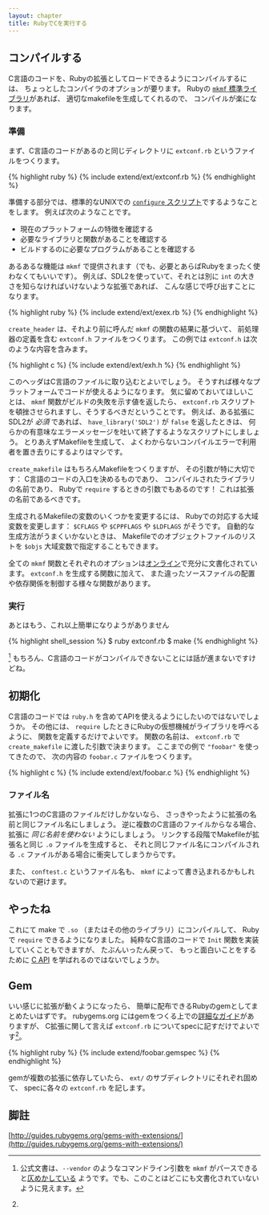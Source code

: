 ```yaml
---
layout: chapter
title: RubyでCを実行する
---
```


## コンパイルする ##

C言語のコードを、Rubyの拡張としてロードできるようにコンパイルするには、
ちょっとしたコンパイラのオプションが要ります。
Rubyの [`mkmf` 標準ライブラリ][mkmf]があれば、
適切なmakefileを生成してくれるので、
コンパイルが楽になります。

### 準備 ###

まず、C言語のコードがあるのと同じディレクトリに `extconf.rb` というファイルをつくります。

{% highlight ruby %}
{% include extend/ext/extconf.rb %}
{% endhighlight %}

準備する部分では、標準的なUNIXでの [`configure` スクリプト][conf]でするようなことをします。
例えば次のようなことです。

* 現在のプラットフォームの特徴を確認する
* 必要なライブラリと関数があることを確認する
* ビルドするのに必要なプログラムがあることを確認する

[conf]: http://en.wikipedia.org/wiki/Configure_script

あるあるな機能は `mkmf` で提供されます（でも、必要とあらばRubyをまったく使わなくてもいいです）。
例えば、SDL2を使っていて、それとは別に `int` の大きさを知らなければいけないような拡張であれば、
こんな感じで呼び出すことになります。

{% highlight ruby %}
{% include extend/ext/exex.rb %}
{% endhighlight %}

`create_header` は、それより前に呼んだ `mkmf` の関数の結果に基づいて、
前処理器の定義を含む `extconf.h` ファイルをつくります。
この例では `extconf.h` は次のような内容を含みます。

{% highlight c %}
{% include extend/ext/exh.h %}
{% endhighlight %}

このヘッダはC言語のファイルに取り込むとよいでしょう。
そうすれば様々なプラットフォームでコードが使えるようになります。
気に留めておいてほしいことは、
`mkmf` 関数がビルドの失敗を示す値を返したら、
`extconf.rb` スクリプトを頓挫させられますし、そうするべきだということです。
例えば、ある拡張にSDL2が _必須_ であれば、
`have_library('SDL2')` が `false` を返したときは、
何らかの有意味なエラーメッセージを吐いて終了するようなスクリプトにしましょう。
とりあえずMakefileを生成して、
よくわからないコンパイルエラーで利用者を置き去りにするよりはマシです。

`create_makefile` はもちろんMakefileをつくりますが、
その引数が特に大切です：
C言語のコードの入口を決めるものであり、
コンパイルされたライブラリの名前であり、
Rubyで `require` するときの引数でもあるのです！
これは拡張の名前であるべきです。

生成されるMakefileの変数のいくつかを変更するには、
Rubyでの対応する大域変数を変更します：
`$CFLAGS` や `$CPPFLAGS` や `$LDFLAGS` がそうです。
自動的な生成方法がうまくいかないときは、
Makefileでのオブジェクトファイルのリストを `$objs` 大域変数で指定することもできます。

全ての `mkmf` 関数とそれぞれのオプションは[オンライン][mkmf]で充分に文書化されています。
`extconf.h` を生成する関数に加えて、
また違ったソースファイルの配置や依存関係を制御する様々な関数があります。

[mkmf]: http://www.ruby-doc.org/stdlib/libdoc/mkmf/rdoc/MakeMakefile.html

### 実行 ###

あとはもう、これ以上簡単になりようがありません

{% highlight shell_session %}
$ ruby extconf.rb
$ make
{% endhighlight %}

[^argv] もちろん、C言語のコードがコンパイルできないことには話が進まないですけどね。

## 初期化 ##

C言語のコードでは `ruby.h` を含めてAPIを使えるようにしたいのではないでしょうか。
その他には、 `require` したときにRubyの仮想機械がライブラリを呼べるように、
関数を定義するだけでよいです。
関数の名前は、 `extconf.rb` で `create_makefile` に渡した引数で決まります。
ここまでの例で `"foobar"` を使ってきたので、
次の内容の `foobar.c` ファイルをつくります。

{% highlight c %}
{% include extend/ext/foobar.c %}
{% endhighlight %}

### ファイル名 ###

拡張に1つのC言語のファイルだけしかないなら、
さっきやったように拡張の名前と同じファイル名にしましょう。
逆に複数のC言語のファイルからなる場合、
拡張に _同じ名前を使わない_ ようにしましょう。
リンクする段階でMakefileが拡張名と同じ `.o` ファイルを生成すると、
それと同じファイル名にコンパイルされる `.c` ファイルがある場合に衝突してしまうからです。

また、 `conftest.c` というファイル名も、 `mkmf` によって書き込まれるかもしれないので避けます。

## やったね ##

これにて make で `.so` （またはその他のライブラリ）にコンパイルして、
Rubyで `require` できるようになりました。
純粋なC言語のコードで `Init` 関数を実装していくこともできますが、
たぶんいったん戻って、
もっと面白いことをするために [C API](../c.ja) を学ばれるのではないでしょうか。

## Gem ##

いい感じに拡張が動くようになったら、
簡単に配布できるRubyのgemとしてまとめたいはずです。
rubygems.org にはgemをつくる上での[詳細なガイド][rbg]がありますが、
C拡張に関して言えば `extconf.rb` についてspecに記すだけでよいです[^rbg]。

{% highlight ruby %}
{% include extend/foobar.gemspec %}
{% endhighlight %}

gemが複数の拡張に依存していたら、
`ext/` のサブディレクトリにそれぞれ固めて、
specに各々の `extconf.rb` を記します。

[rbg]: http://guides.rubygems.org/make-your-own-gem/

## 脚註 ##

[^glob]: [公式文書][globals]をご確認ください。

[^argv]: 公式文書は、`--vendor` のようなコマンドライン引数を `mkmf` がパースできると[仄めかしている][makefile] ようです。でも、このことはどこにも文書化されていないように見えます。

[^rbg]:
[http://guides.rubygems.org/gems-with-extensions/](http://guides.rubygems.org/gems-with-extensions/)

[globals]:
https://github.com/ruby/ruby/blob/master/doc/extension.rdoc#label-Prepare+extconf.rb
[makefile]:
https://github.com/ruby/ruby/blob/master/doc/extension.rdoc#label-Generate+Makefile
